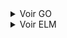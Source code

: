 <details>
  <summary>Voir GO</summary>
  
# Reconnaissance et isolation d'individus sur une large banque d'images

L'objectif de ce projet est de mettre en place un système de reconnaissance faciale déployable sur une très grande banque d'images.

En donnant en entrée des photos d'individus que l'on souhaite reconnaitre, on peut ensuite les retrouver dans une grande banque d'images. Le programme détoure et trie les photos où les individus ont été reconnus.

<div style="text-align: center;">
    <img width="100%" src="https://image.noelshack.com/fichiers/2024/03/3/1705527356-faces.jpg">
</div>

##  Références externes
Nous utilisons la librairie de reconnaissance faciale go-face développé par Kagami ainsi que les modèles qu'il a entrainés en utilisant dlib, il est possible de le retrouver ici :
 - [GitHub : Kagami/go-face](https://github.com/Kagami/go-face)


## Installation

Voir les requirements de la librairie go-face ci-dessus.

Tous les autres paquets utilisés sont inclus nativement

## Répertoires

Dans testdata/samples : mettre les samples des personnes à analyser. Une photo par personne au format "nom.jpg".

Dans testdata/images : mettres toutes les photos de la banque d'images à analyser.

ATTENTION : Toutes les images doivent être au format ".jpg". Possibilité d'utiliser un convertisseur si les images ne sont pas au bon format ([Exemple de convertisseur](https://convertio.co/fr/image-converter/))

Les résultats seront stockés dans testdata/resultats

## Test

Des samples et images de test sont fournies. Pour faire tourner le modèle, lancer simplement le main.go :

```bash
  >>> go run main.go
```
A la fin de l'analyse, le programme ouvre un serveur TCP local sur le port 8080. Le client permet ainsi de récupérer les photos analysées en les échangeant via la communication TCP. Pour cela, initialiser le client :

```bash
  >>> go run client.go
Tapez 1 pour récupérer la liste des célébrités
Tapez 2 pour télécharger les photos d'une célébrité
Tapez 3 pour couper la connexion et fermer le programme.
Votre choix : 
```
A partir de là, amusez-vous ;)
## Paramètres

Dans le main.go, quelques paramètres permettent de gérer la parllélisation du programme. Voir notamment :

```go
//Utilisation de go-routines pour accélerer le sampling des visages de départ
//Mettre à false pour ne pas parralléliser cette tâche
var sampling_parrallelise bool = false
```
et
```go
// Nombre de workers pour l'analyse des images
// Ajuster en fonction du CPU pour obtenir des performances max.
// Mettre à 1 pour qu'il ne pas parralléliser cette tâche (peu recommandé, performances très réduites)
var numWorkers int = 8
```
Le réglage du seuil de tolérance du modèle de reconnaissance lui se fait via ce paramètre :
```go
// Seuil de tolérance pour la reconnaissance : 0 = très précis, 1 = très imprécis.
// Ajuster en fonction de la cohérence du premier jet (valeur recommandée : 0.35)
var seuil_tolerance_reconnaissance float32 = 0.35
```
## Parallélisation

Nous avons conduit des tests pour tester les effets de la parrallélisation sur la rapidité d'analyse du programme sur une banque d'images fixées.

- ### Sur les samples :
L'instauration de go-routines sur le sampling initial des visages permet en moyenne de faire gagner entre 20% et 30% de rapidité sur l'étape de sampling initiale. Cette augmentation se faire plus sentir quand le nombre de visages à sampler augmente

- ### Sur l'analyse en elle-même : 

L'endroit où la parallélisation peut avoir le plus gros impact est sur l'analyse en elle-même puisque cette étape peut se voir être répétée sur des milliers d'images. On a voulu mesurer la durée moyenne de l'analyse ( sur dix lancers à chaque fois ) en fonction du nombre de workers crées. Précisons que l'on travaille sur une machine à processeur 8 coeurs.
<div style="text-align: center;">
    <img width="50%" src="https://image.noelshack.com/fichiers/2024/03/3/1705529818-tests.png">
</div>

*Evolution de la durée d'analyse en fonction du nombre de workers*

On remarque une nette diminution du temps d'execution lorsque le nombre de workers se rapproche du nombre de coeurs du processeur !
</details>
<details>
  <summary>Voir ELM</summary>
  
# Guess it!

L'objectif de ce projet est de créer un petit jeu navigateur
</details>
